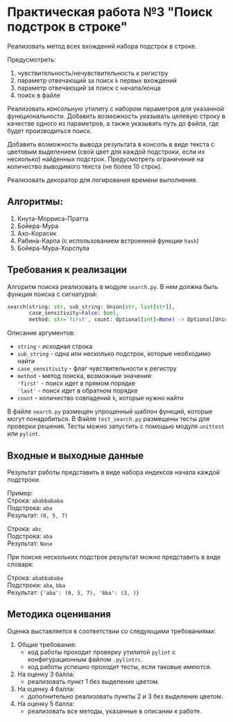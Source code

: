 # Практическая работа №3 "Поиск подстрок в строке"

Реализовать метод всех вхождений набора подстрок в строке.

Предусмотреть:
1) чувствительность/нечувствительность к регистру
2) параметр отвечающий за поиск `k` первых вхождений
3) параметр отвечающий за поиск с начала/конца
4) поиск в файле

Реализовать консольную утилиту с набором параметров для
указанной функциональности.
Добавить возможность указывать целевую строку в качестве одного
из параметров, а также указывать путь до файла, где будет
производиться поиск.

Добавить возможность вывода результата в консоль в виде текста с
цветовым выделением (свой цвет для каждой подстроки, если их
несколько) найденных подстрок. Предусмотреть ограничение на
количество выводимого текста (не более 10 строк).

Реализовать декоратор для логирования времени выполнения. 

## Алгоритмы:

1) Кнута-Морриса-Пратта
2) Бойера-Мура
3) Ахо-Корасик
4) Рабина-Карпа (с использованием встроенной функции ```hash```)
5) Бойера-Мура-Хорспула

##  Требования к реализации
Алгоритм поиска реализовать в модуле `search.py`.
В нем должна быть функция поиска с сигнатурой:

```python
search(string: str, sub_string: Union[str, list[str]],
	   case_sensitivity=False: bool,
	   method: str='first', count: Optional[int]=None) -> Optional[Union[tuple[int, ...], dict[str, tuple[int, ...]]]]
```

Описание аргументов:

- ```string```           - исходная строка
- ```sub_string```       - одна или несколько подстрок, которые необходимо найти
- ```case_sensitivity``` - флаг чувствительности к регистру
- ```method```           - метод поиска, возможные значения:<br>
						   ```'first'``` - поиск идет в прямом порядке<br>
						   ```'last'``` - поиск идет в обратном порядке<br>
- ```count```            - количество совпадений `k`, которые нужно найти

В файле `search.py` размещен упрощенный шаблон функций, которые могут
понадобиться. В Файле `test_search.py` размещены тесты для проверки
решения. Тесты можно запустить с помощью модуля `unittest` или `pylint`.

## Входные и выходные данные

Результат работы представить в виде набора индексов начала
каждой подстроки.

Пример: <br>
Строка: ```ababbababa```<br>
Подстрока: ```aba```<br>
Результат: ```(0, 5, 7)```<br>

Строка: ```abc```<br>
Подстрока: ```aba```<br>
Результат: ```None```<br>

При поиске нескольких подстрок результат можно представить в виде словаря:

Строка: ```ababbababa```<br>
Подстроки: ```aba```, ```bba```<br>
Результат: ```{'aba': (0, 5, 7), 'bba': (3, )}```<br>

## Методика оценивания

Оценка выставляется в соответствии со следующими требованиями:

1) Общие требования:
    - код работы проходит проверку утилитой `pylint` с конфигурационным
    файлом `.pylintrc`.
    - код работы успешно проходит тесты, если таковые имеются.
2) На оценку 3 балла:
    - реализовать пункт 1 без выделение цветом.
3) На оценку 4 балла:
    - дополнительно реализовать пункты 2 и 3 без выделение цветом.
4) На оценку 5 балла:
    - реализовать все методы, указанные в описании к работе. 

<!-- 
## Полезные материалы

- [How to print colored text to the terminal?](https://stackoverflow.com/questions/287871/how-to-print-colored-text-to-the-terminal)
- [Как поменять цвет текста при выводе в консоль?](https://ru.stackoverflow.com/questions/1061433/%D0%9A%D0%B0%D0%BA-%D0%BF%D0%BE%D0%BC%D0%B5%D0%BD%D1%8F%D1%82%D1%8C-%D1%86%D0%B2%D0%B5%D1%82-%D1%82%D0%B5%D0%BA%D1%81%D1%82%D0%B0-%D0%BF%D1%80%D0%B8-%D0%B2%D1%8B%D0%B2%D0%BE%D0%B4%D0%B5-%D0%B2-%D0%BA%D0%BE%D0%BD%D1%81%D0%BE%D0%BB%D1%8C)
- [colorama](https://github.com/tartley/colorama)
-->
